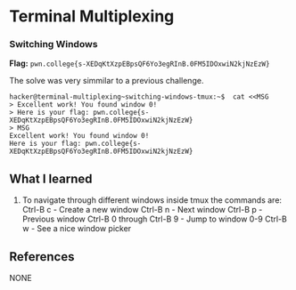 # Terminal Multiplexing 

### Switching Windows 

**Flag:** `pwn.college{s-XEDqKtXzpEBpsQF6Yo3egRInB.0FM5IDOxwiN2kjNzEzW}`

The solve was very simmilar to a previous challenge.

```
hacker@terminal-multiplexing~switching-windows-tmux:~$  cat <<MSG
> Excellent work! You found window 0!
> Here is your flag: pwn.college{s-XEDqKtXzpEBpsQF6Yo3egRInB.0FM5IDOxwiN2kjNzEzW}
> MSG
Excellent work! You found window 0!
Here is your flag: pwn.college{s-XEDqKtXzpEBpsQF6Yo3egRInB.0FM5IDOxwiN2kjNzEzW}
```

## What I learned

1. To navigate through different windows inside tmux the commands are:
Ctrl-B c - Create a new window
Ctrl-B n - Next window
Ctrl-B p - Previous window
Ctrl-B 0 through Ctrl-B 9 - Jump to window 0-9
Ctrl-B w - See a nice window picker

## References

NONE
